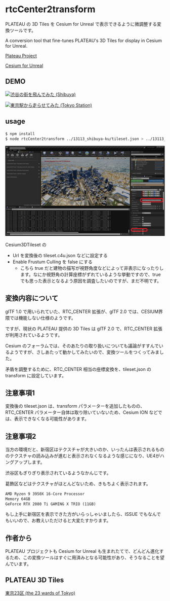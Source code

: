 # rtcCenter2transform

PLATEAU の 3D Tiles を Cesium for Unreal で表示できるように微調整する変換ツールです。

A conversion tool that fine-tunes PLATEAU's 3D Tiles for display in Cesium for Unreal.

[Plateau Project](https://www.mlit.go.jp/plateau/)

[Cesium for Unreal](https://cesium.com/platform/cesium-for-unreal/)


## DEMO

[![渋谷の街を飛んでみた (Shibuya)](https://img.youtube.com/vi/ynep8B1TuUE/0.jpg)](https://www.youtube.com/watch?v=ynep8B1TuUE)

[![東京駅から走らせてみた (Tokyo Station)](https://img.youtube.com/vi/UGqQjA7m864/0.jpg)](https://www.youtube.com/watch?v=UGqQjA7m864)

## usage

``` bash
$ npm install
$ node rtcCenter2transform ../13113_shibuya-ku/tileset.json > ../13113_shibuya-ku/tileset.c4u.json
```

![settings](./settings.png)

Cesium3DTileset の

+ Url を変換後の tileset.c4u.json などに設定する
+ Enable Frustum Culling を false にする
  + こちら true だと建物の描写が視野角度などによって非表示になったりします。なにか視野角の計算座標がずれているような挙動ですので、true でも思った表示となるよう原因を調査したいのですが、まだ不明です。

## 変換内容について

glTF 1.0 で用いられていた、RTC_CENTER 拡張が、glTF 2.0 では、CESIUM界隈では機能しない仕様のようです。

ですが、現状の PLATEAU 提供の 3D Tiles は glTF 2.0 で、RTC_CENTER 拡張が利用されているようです。

Cesium のフォーラムでは、そのあたりの取り扱いについても議論がすすんでいるようですが、さしあたって動かしてみたいので、変換ツールをつくってみました。

矛盾を調整するために、RTC_CENTER 相当の座標変換を、tileset.json の transform に設定しています。

## 注意事項1

変換後の tileset.json は、transform パラメーターを追加したものの、RTC_CENTER パラメーター自体は取り除いていないため、Cesium ION などでは、表示できなくなる可能性があります。

## 注意事項2

当方の環境だと、新宿区はテクスチャが大きいのか、いったんは表示されるもののテクスチャの読み込みが進むと表示されなくなるような感じになり、UE4がハングアップします。

渋谷区もぎりぎり表示されているようなかんじです。

葛飾区などはテクスチャがほとんどないため、きもちよく表示されます。

```
AMD Ryzen 9 3950X 16-Core Processor
Memory 64GB 
GeForce RTX 2080 Ti GAMING X TRIO (11GB)
```

もし上手に新宿区を表示できた方がいらっしゃいましたら、ISSUE でもなんでもいいので、お教えいただけると大変たすかります。

## 作者から

PLATEAU プロジェクトも Cesium for Unreal も生まれたてで、どんどん進化するため、この変換ツールはすぐに用済みとなる可能性があり、そうなることを望んでいます。

## PLATEAU 3D Tiles

[東京23区 (the 23 wards of Tokyo)](https://www.geospatial.jp/ckan/dataset/plateau-tokyo23ku-3dtiles-2020)
